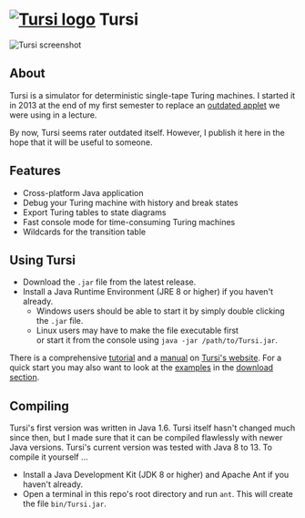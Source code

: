 # [![Tursi logo](https://raw.githubusercontent.com/schaetzc/tursi/master/docs/img/logo.png)](https://schaetzc.github.io/tursi/) Tursi

![Tursi screenshot](https://raw.githubusercontent.com/schaetzc/tursi/master/docs/img/gui.png)

## About

Tursi is a simulator for deterministic single-tape Turing machines.
I started it in 2013 at the end of my first semester to replace an
[outdated applet](http://ais.informatik.uni-freiburg.de/turing-applet/)
we were using in a lecture.

By now, Tursi seems rater outdated itself.
However, I publish it here in the hope that it will be useful to someone.

## Features

- Cross-platform Java application
- Debug your Turing machine with history and break states
- Export Turing tables to state diagrams
- Fast console mode for time-consuming Turing machines
- Wildcards for the transition table

## Using Tursi

- Download the `.jar` file from the latest release.
- Install a Java Runtime Environment (JRE 8 or higher) if you haven't already.
	- Windows users should be able to start it by simply double clicking the `.jar` file.
	- Linux users may have to make the file executable first  
	  or start it from the console using `java -jar /path/to/Tursi.jar`. 

There is a comprehensive [tutorial](https://schaetzc.github.io/tursi/tutorial.html)
and a [manual](https://schaetzc.github.io/tursi/manual.html) on
[Tursi's website](https://schaetzc.github.io/tursi/).
For a quick start you may also want to look at the
[examples](https://schaetzc.github.io/tursi/dnld/tm-examples.zip)
in the [download section](https://schaetzc.github.io/tursi/downloads.html).

## Compiling

Tursi's first version was written in Java 1.6. Tursi itself hasn't changed much since then, but I made sure
that it can be compiled flawlessly with newer Java versions. Tursi's current version was tested with
Java 8 to 13. To compile it yourself ...

- Install a Java Development Kit (JDK 8 or higher) and Apache Ant if you haven't already.
- Open a terminal in this repo's root directory and run `ant`.
  This will create the file `bin/Tursi.jar`.

